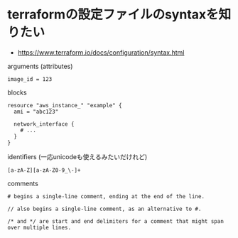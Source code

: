 # terraformの設定ファイルのsyntaxを知りたい

- https://www.terraform.io/docs/configuration/syntax.html

arguments (attributes)

```
image_id = 123
```

blocks

```
resource "aws_instance_" "example" {
  ami = "abc123"
  
  network_interface {
    # ...
  }
}
```

identifiers (一応unicodeも使えるみたいだけれど)

```
[a-zA-Z][a-zA-Z0-9_\-]+
```

comments

```
# begins a single-line comment, ending at the end of the line.

// also begins a single-line comment, as an alternative to #.

/* and */ are start and end delimiters for a comment that might span over multiple lines. 
```

